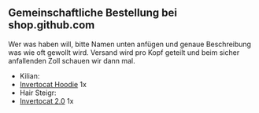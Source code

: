 ## Gemeinschaftliche Bestellung bei shop.github.com

Wer was haben will, bitte Namen unten anfügen und genaue Beschreibung was wie oft gewollt wird. Versand wird pro Kopf geteilt und beim sicher anfallenden Zoll schauen wir dann mal.

 - Kilian:
  - [Invertocat Hoodie](https://github.myshopify.com/products/invertocat-hoodie) 1x
 - Hair Steigr:
  - [Invertocat 2.0](https://github.myshopify.com/products/invertocat-2-0) 1x
